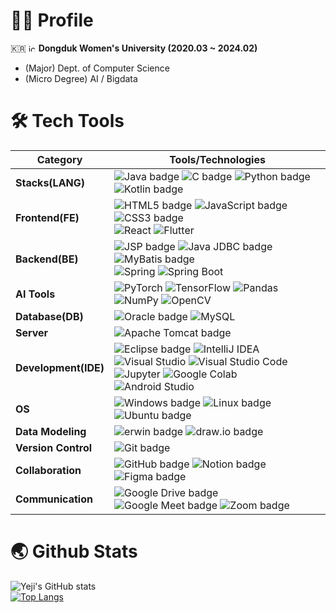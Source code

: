   # 👩‍💼 Profile
  🇰🇷 <img src="[https://i.namu.wiki/i/3fctgvIm76Anf0RaZ1dMCwnTrSYf9o5TSiQW2JaCj5FNDrMbJ0HgIiLAJc5OImkYKFVE5QTia2iDtoVu-uVrKnFe4Y59wmpaDjMSIkbGaPMCRwdOzAonwfw5ElHetgxUJXMZ_pyIUTzghk0vedcDqQ.svg](https://encrypted-tbn0.gstatic.com/images?q=tbn:ANd9GcRjhHXL78L8DA-pN9LNe2TIKLM_g07-mfxd4Q&s)" alt="icon" width="12" height="12"> **Dongduk Women's University (2020.03 ~ 2024.02)**
  - (Major) Dept. of Computer Science
  - (Micro Degree) AI / Bigdata
  
  # 🛠️ Tech Tools
  
| **Category**       | **Tools/Technologies**                                                                                                                                                      |
|--------------------|-----------------------------------------------------------------------------------------------------------------------------------------------------------------------------|
| **Stacks(LANG)**         | ![Java badge](https://img.shields.io/badge/Java-FFFFFF?style=flat-square&logo=OpenJDK&logoColor=black) ![C badge](https://img.shields.io/badge/C-A8B9CC?style=flat-square&logo=C&logoColor=black) ![Python badge](https://img.shields.io/badge/Python-3776AB?style=flat-square&logo=Python&logoColor=white) ![Kotlin badge](https://img.shields.io/badge/Kotlin-0095D5?style=flat-square&logo=Kotlin&logoColor=white) |
| **Frontend(FE)**       | ![HTML5 badge](https://img.shields.io/badge/HTML5-E34F26?style=flat-square&logo=HTML5&logoColor=white) ![JavaScript badge](https://img.shields.io/badge/JavaScript-F7DF1E?style=flat-square&logo=JavaScript&logoColor=black) ![CSS3 badge](https://img.shields.io/badge/CSS3-1572B6?style=flat-square&logo=CSS3&logoColor=white)<br/> ![React](https://img.shields.io/badge/React-61DAFB?style=flat-square&logo=React&logoColor=white)  ![Flutter](https://img.shields.io/badge/Flutter-02569B?style=flat-square&logo=Flutter&logoColor=white) |
| **Backend(BE)**        | ![JSP badge](https://img.shields.io/badge/JSP-007396?style=flat-square&logo=java&logoColor=white) ![Java JDBC badge](https://img.shields.io/badge/Java%20JDBC-007396?style=flat-square&logo=Java&logoColor=white) ![MyBatis badge](https://img.shields.io/badge/MyBatis-35A69E?style=flat-square&logo=MyBatis&logoColor=white) <br/> ![Spring](https://img.shields.io/badge/Spring-6DB33F?style=flat-square&logo=Spring&logoColor=white) ![Spring Boot](https://img.shields.io/badge/Spring%20Boot-6DB33F?style=flat-square&logo=Spring%20Boot&logoColor=white) |
| **AI Tools**   | ![PyTorch](https://img.shields.io/badge/PyTorch-EE4C2C?style=flat-square&logo=PyTorch&logoColor=white) ![TensorFlow](https://img.shields.io/badge/TensorFlow-FF6F00?style=flat-square&logo=TensorFlow&logoColor=white) ![Pandas](https://img.shields.io/badge/Pandas-150458?style=flat-square&logo=pandas&logoColor=white) <br/> ![NumPy](https://img.shields.io/badge/NumPy-013243?style=flat-square&logo=NumPy&logoColor=white) ![OpenCV](https://img.shields.io/badge/OpenCV-5C3EE8?style=flat-square&logo=OpenCV&logoColor=white) |
| **Database(DB)**   | ![Oracle badge](https://img.shields.io/badge/Oracle-F80000?style=flat-square&logo=Oracle&logoColor=white) ![MySQL](https://img.shields.io/badge/MySQL-4479A1?style=flat-square&logo=MySQL&logoColor=white) |
| **Server**         | ![Apache Tomcat badge](https://img.shields.io/badge/Apache%20Tomcat-F8DC75?style=flat-square&logo=Apache%20Tomcat&logoColor=black)|
| **Development(IDE)**| ![Eclipse badge](https://img.shields.io/badge/Eclipse-2C2255?style=flat-square&logo=Eclipse&logoColor=white) ![IntelliJ IDEA](https://img.shields.io/badge/IntelliJ%20IDEA-000000?style=flat-square&logo=IntelliJ%20IDEA&logoColor=white) <br/> ![Visual Studio](https://img.shields.io/badge/Visual%20Studio-5C2D91?style=flat-square&logo=Visual%20Studio&logoColor=white) ![Visual Studio Code](https://img.shields.io/badge/Visual%20Studio%20Code-007ACC?style=flat-square&logo=Visual%20Studio%20Code&logoColor=white) <br/> ![Jupyter](https://img.shields.io/badge/Jupyter-F37626?style=flat-square&logo=Jupyter&logoColor=white) ![Google Colab](https://img.shields.io/badge/Google%20Colab-F9AB00?style=flat-square&logo=Google%20Colab&logoColor=white) <br/>![Android Studio](https://img.shields.io/badge/Android%20Studio-3DDC84?style=flat-square&logo=Android%20Studio&logoColor=white) |
| **OS**              | ![Windows badge](https://img.shields.io/badge/Windows-0078D6?style=flat-square&logo=Windows&logoColor=white) ![Linux badge](https://img.shields.io/badge/Linux-FCC624?style=flat-square&logo=Linux&logoColor=black) ![Ubuntu badge](https://img.shields.io/badge/Ubuntu-E95420?style=flat-square&logo=Ubuntu&logoColor=white) |
| **Data Modeling**  | ![erwin badge](https://img.shields.io/badge/erwin-007DB8?style=flat-square&logoColor=white) ![draw.io badge](https://img.shields.io/badge/draw.io-FF9900?style=flat-square&logo=diagrams.net&logoColor=white) |
| **Version Control**  | ![Git badge](https://img.shields.io/badge/Git-F05032?style=flat-square&logo=Git&logoColor=white) |
| **Collaboration**  | ![GitHub badge](https://img.shields.io/badge/GitHub-181717?style=flat-square&logo=GitHub&logoColor=white) ![Notion badge](https://img.shields.io/badge/Notion-000000?style=flat-square&logo=Notion&logoColor=white) ![Figma badge](https://img.shields.io/badge/Figma-F24E1E?style=flat-square&logo=Figma&logoColor=white)|
| **Communication**  | ![Google Drive badge](https://img.shields.io/badge/Google%20Drive-4285F4?style=flat-square&logo=Google%20Drive&logoColor=white) ![Google Meet badge](https://img.shields.io/badge/Google%20Meet-32A350?style=flat-square&logo=Google%20Meet&logoColor=white) ![Zoom badge](https://img.shields.io/badge/Zoom-2D8CFF?style=flat-square&logo=Zoom&logoColor=white) |

  
  
  
  
  
  # 🌏 Github Stats
  ![Yeji's GitHub stats](https://github-readme-stats.vercel.app/api?username=Li5ht&show_icons=true&theme=omni)<br/>
  [![Top Langs](https://github-readme-stats.vercel.app/api/top-langs/?username=Li5ht&layout=compact&langs_count=5&theme=dark&hide=c%23)](https://github.com/Li5ht/github-readme-stats)



